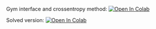 Gym interface and crossentropy method:
[![Open In Colab](https://colab.research.google.com/assets/colab-badge.svg)](https://colab.research.google.com/github/girafe-ai/ml-mipt/blob/22s_advanced/week1_07_Intro_to_RL/practice_gym_and_crossentropy_method.ipynb)

Solved version:
[![Open In Colab](https://colab.research.google.com/assets/colab-badge.svg)](https://colab.research.google.com/github/girafe-ai/ml-mipt/blob/22s_advanced/week1_07_Intro_to_RL/practice_gym_and_crossentropy_method_solved.ipynb)
